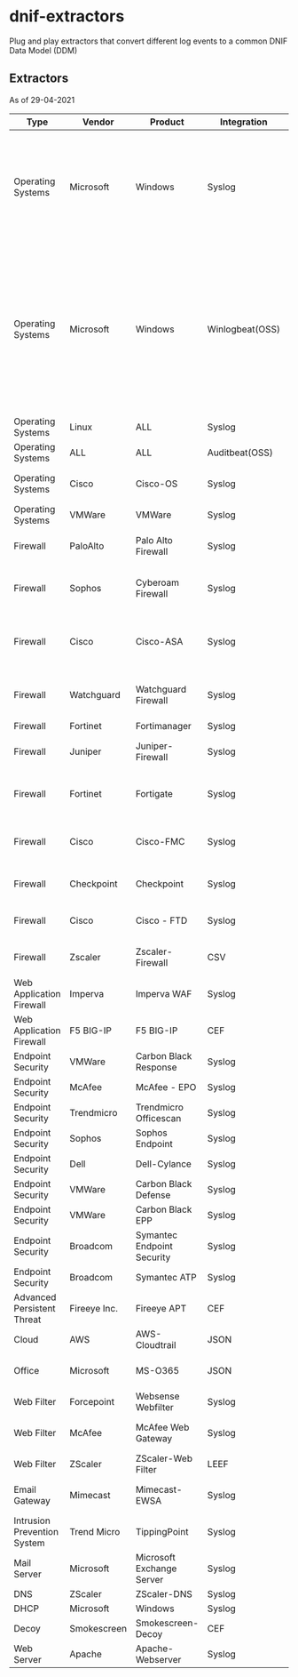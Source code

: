 # dnif-extractors
Plug and play extractors that convert different log events to a common DNIF Data Model (DDM)

## Extractors
As of 29-04-2021

| Type                        | Vendor       | Product                    | Integration     | Stream                                                                                                                                                    |
| --------------------------- | ------------ | -------------------------- | --------------- | --------------------------------------------------------------------------------------------------------------------------------------------------------- |
| Operating Systems           | Microsoft    | Windows                    | Syslog          | AUTHENTICATION, SYSMON-PROCESS, SYSMON-NETWORK, SYSMON-FILE, SYSMON-REGISTRY, SYSMON-IMAGE-LOAD, IAM                                                      |
| Operating Systems           | Microsoft    | Windows                    | Winlogbeat(OSS) | SYSMON-PROCESS, SYSMON-NETWORK, SYSMON-FILE, SYSMON-IMAGE-LOAD, SYSMON-REGISTRY, SYSMON-WMI, SYSMON-PIPE, SYSMON-SERVICE, SYSMON-DNS, IAM, AUTHENTICATION |
| Operating Systems           | Linux        | ALL                        | Syslog          | AUTHENTICATION, AUDITD, IAM                                                                                                                               |
| Operating Systems           | ALL          | ALL                        | Auditbeat(OSS)  | AUTHENTICATION, AUDITD                                                                                                                                    |
| Operating Systems           | Cisco        | Cisco-OS                   | Syslog          | AUTHENTICATION, CONFIGURATION, FIREWALL, IAM                                                                                                              |
| Operating Systems           | VMWare       | VMWare                     | Syslog          | AUTHENTICATION, CONFIGURATION                                                                                                                             |
| Firewall                    | PaloAlto     | Palo Alto Firewall         | Syslog          | FIREWALL, THREAT, AUTHENTICATION                                                                                                                          |
| Firewall                    | Sophos       | Cyberoam Firewall          | Syslog          | AUTHENTICATION, THREAT, FIREWALL, IAM, CONFIGURATION                                                                                                      |
| Firewall                    | Cisco        | Cisco-ASA                  | Syslog          | AUTHENTICATION, THREAT, FIREWALL, CONFIGURATION, IAM                                                                                                      |
| Firewall                    | Watchguard   | Watchguard Firewall        | Syslog          | FIREWALL, THREAT, AUTHENTICATION, CONFIGURATION                                                                                                           |
| Firewall                    | Fortinet     | Fortimanager               | Syslog          | AUTHENTICATION                                                                                                                                            |
| Firewall                    | Juniper      | Juniper-Firewall           | Syslog          | AUTHENTICATION, FIREWALL, THREAT                                                                                                                          |
| Firewall                    | Fortinet     | Fortigate                  | Syslog          | FIREWALL, THREAT, AUTHENTICATION, CONFIGURATION                                                                                                           |
| Firewall                    | Cisco        | Cisco-FMC                  | Syslog          | AUTHENTICATION, FIREWALL, THREAT, CONFIGURATION                                                                                                           |
| Firewall                    | Checkpoint   | Checkpoint                 | Syslog          | THREAT, FIREWALL, AUTHENTICATION                                                                                                                          |
| Firewall                    | Cisco        | Cisco - FTD                | Syslog          | FIREWALL, THREAT, AUTHENTICATION                                                                                                                          |
| Firewall                    | Zscaler      | Zscaler-Firewall           | CSV             | FIREWALL, AUTHENTICATION, IAM, THREAT                                                                                                                     |
| Web Application Firewall    | Imperva      | Imperva WAF                | Syslog          | THREAT                                                                                                                                                    |
| Web Application Firewall    | F5 BIG-IP    | F5 BIG-IP                  | CEF             | THREAT                                                                                                                                                    |
| Endpoint Security           | VMWare       | Carbon Black Response      | Syslog          | THREAT                                                                                                                                                    |
| Endpoint Security           | McAfee       | McAfee - EPO               | Syslog          | THREAT                                                                                                                                                    |
| Endpoint Security           | Trendmicro   | Trendmicro Officescan      | Syslog          | THREAT                                                                                                                                                    |
| Endpoint Security           | Sophos       | Sophos Endpoint            | Syslog          | THREAT, IAM                                                                                                                                               |
| Endpoint Security           | Dell         | Dell-Cylance               | Syslog          | THREAT                                                                                                                                                    |
| Endpoint Security           | VMWare       | Carbon Black Defense       | Syslog          | THREAT                                                                                                                                                    |
| Endpoint Security           | VMWare       | Carbon Black EPP           | Syslog          | THREAT                                                                                                                                                    |
| Endpoint Security           | Broadcom     | Symantec Endpoint Security | Syslog          | THREAT                                                                                                                                                    |
| Endpoint Security           | Broadcom     | Symantec ATP               | Syslog          | THREAT                                                                                                                                                    |
| Advanced Persistent Threat  | Fireeye Inc. | Fireeye APT                | CEF             | THREAT                                                                                                                                                    |
| Cloud                       | AWS          | AWS-Cloudtrail             | JSON            | CLOUDTRAIL                                                                                                                                                |
| Office                      | Microsoft    | MS-O365                    | JSON            | EMAIL-GATEWAY, AUTHENTICATION, IAM, DOCUMENTS                                                                                                             |
| Web Filter                  | Forcepoint   | Websense Webfilter         | Syslog          | WEBFILTER                                                                                                                                                 |
| Web Filter                  | McAfee       | McAfee Web Gateway         | Syslog          | AUTHENTICATION, THREAT, WEBFILTER                                                                                                                         |
| Web Filter                  | ZScaler      | ZScaler-Web Filter         | LEEF            | WEBFILTER                                                                                                                                                 |
| Email Gateway               | Mimecast     | Mimecast-EWSA              | Syslog          | EMAIL-GATEWAY, AUTHENTICATION, THREAT, IAM                                                                                                                |
| Intrusion Prevention System | Trend Micro  | TippingPoint               | Syslog          | AUTHENTICATION                                                                                                                                            |
| Mail Server                 | Microsoft    | Microsoft Exchange Server  | Syslog          | EMAIL-GATEWAY                                                                                                                                             |
| DNS                         | ZScaler      | ZScaler-DNS                | Syslog          | DNS                                                                                                                                                       |
| DHCP                        | Microsoft    | Windows                    | Syslog          | DHCP                                                                                                                                                      |
| Decoy                       | Smokescreen  | Smokescreen-Decoy          | CEF             | THREAT                                                                                                                                                    |
| Web Server                  | Apache       | Apache-Webserver           | Syslog          | WEBSERVER, AUTHENTICATION                                                                                                                                 |
